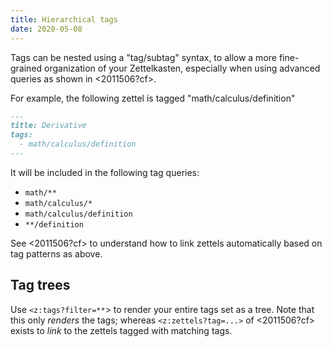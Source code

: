 ```yaml
---
title: Hierarchical tags
date: 2020-05-08
---
```


Tags can be nested using a "tag/subtag" syntax, to allow a more fine-grained organization of your Zettelkasten, especially when using advanced queries as shown in <2011506?cf>.

For example, the following zettel is tagged "math/calculus/definition"

```markdown
---
title: Derivative
tags:
  - math/calculus/definition
---
```

It will be included in the following tag queries:

- `math/**`
- `math/calculus/*`
- `math/calculus/definition`
- `**/definition`

See <2011506?cf> to understand how to link zettels automatically based on tag patterns as above.

## Tag trees

Use `<z:tags?filter=**`> to render your entire tags set as a tree. Note that this only *renders* the tags; whereas `<z:zettels?tag=...>` of <2011506?cf> exists to *link* to the zettels tagged with matching tags.
